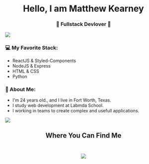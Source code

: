 <h1 align="center">  Hello, I am Matthew Kearney  </h1>
<h3 align="center">🚀 Fullstack Devlover 🚀</h3>

<img src="https://yata-apix-a9caea66-ad78-425f-aa08-e292558ebb65.lss.locawebcorp.com.br/b7c7dbff38ae4f419c94ce8d2254b9d9.png"> 

### 💻 My Favorite Stack:
- ReactJS & Styled-Components
- NodeJS & Express
- HTML & CSS
- Python

### :man: About Me:
- I'm 24 years old., and I live in Fort Worth, Texas.
- I study web development at Labmda School.
- I working in teams to create complex and usefull applications.

<img src="https://yata-apix-a9caea66-ad78-425f-aa08-e292558ebb65.lss.locawebcorp.com.br/b7c7dbff38ae4f419c94ce8d2254b9d9.png"> 

<h2 align="center">
Where You Can Find Me
  
  <p align="center"><br/>
   <a href="https://www.linkedin.com/in/matthew-kearney1/">
    <img src="https://img.shields.io/badge/linkedin-Matthew--Kearney-blue">
  </a>
  
  
</p>
</h2>

